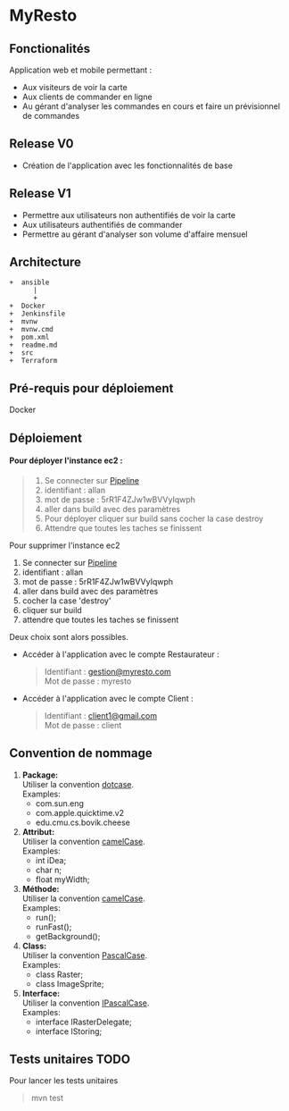 # MyResto

## Fonctionalités

Application web et mobile permettant :<br>

* Aux visiteurs de voir la carte
* Aux clients de commander en ligne
* Au gérant d'analyser les commandes en cours et faire un prévisionnel de commandes

## Release V0

* Création de l'application avec les fonctionnalités de base

## Release V1

* Permettre aux utilisateurs non authentifiés de voir la carte
* Aux utilisateurs authentifiés de commander
* Permettre au gérant d'analyser son volume d'affaire mensuel

## Architecture
```
+  ansible
      |
      +  
+  Docker
+  Jenkinsfile
+  mvnw
+  mvnw.cmd
+  pom.xml
+  readme.md
+  src
+  Terraform

```

## Pré-requis pour déploiement
Docker



## Déploiement

#### Pour déployer l'instance ec2 :
> 1. Se connecter sur [Pipeline](http://146.59.154.110:8080/job/MyResto/)
> 2. identifiant : allan
> 3. mot de passe : 5rR1F4ZJw1wBVVyIqwph
> 4. aller dans build avec des paramètres
> 5. Pour déployer cliquer sur build sans cocher la case destroy
> 6. Attendre que toutes les taches se finissent

Pour supprimer l'instance ec2
1. Se connecter sur [Pipeline](http://146.59.154.110:8080/job/MyResto/)
2. identifiant : allan
3. mot de passe : 5rR1F4ZJw1wBVVyIqwph
4. aller dans build avec des paramètres
5. cocher la case 'destroy'
6. cliquer sur build
7. attendre que toutes les taches se finissent

Deux choix sont alors possibles.

* Accéder à l'application avec le compte Restaurateur :

  > Identifiant : gestion@myresto.com
  > <br/>Mot de passe : myresto

* Accéder à l'application avec le compte Client :

  > Identifiant : client1@gmail.com
  > <br/>Mot de passe : client

## Convention de nommage

1. <b/>Package:</b>
   <br/>Utiliser la convention <u/>dotcase</u>.
   <br/>Examples:
    * com.sun.eng
    * com.apple.quicktime.v2
    * edu.cmu.cs.bovik.cheese
      <br/>
2. <b/>Attribut:</b>
   <br/>Utiliser la convention <u/>camelCase</u>.
   <br/>Examples:
    * int     iDea;
    * char     n;
    * float    myWidth;
3. <b/>Méthode:</b>
   <br/>Utiliser la convention <u/>camelCase</u>.
   <br/>Examples:
    * run();
    * runFast();
    * getBackground();
4. <b/>Class:</b>
   <br/>Utiliser la convention <u/>PascalCase</u>.
   <br/>Examples:
    * class Raster;
    * class ImageSprite;
5. <b/>Interface:</b>
   <br/>Utiliser la convention <u/>IPascalCase</u>.
   <br/>Examples:
    * interface IRasterDelegate;
    * interface IStoring;

## Tests unitaires TODO

Pour lancer les tests unitaires

> mvn test